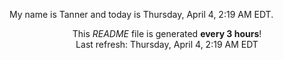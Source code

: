 My name is Tanner and today is Thursday, April 4, 2:19 AM EDT.

<p align="center">This <i>README</i> file is generated <b>every 3 hours</b>!</br>Last refresh: Thursday, April 4, 2:19 AM EDT<br /></p>
